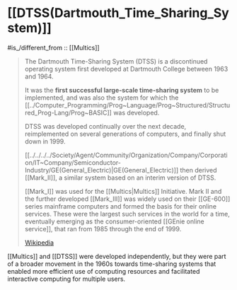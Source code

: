 
# [[DTSS(Dartmouth_Time_Sharing_System)]] 

#is_/different_from :: [[Multics]] 

> The Dartmouth Time-Sharing System (DTSS) is a discontinued operating system 
> first developed at Dartmouth College between 1963 and 1964. 
> 
> It was the __first successful large-scale time-sharing system__ to be implemented, 
> and was also the system for which the [[../Computer_Programming/Prog~Language/Prog~Structured/Structured_Prog-Lang/Prog~BASIC]] was developed. 
> 
> DTSS was developed continually over the next decade, 
> reimplemented on several generations of computers, 
> and finally shut down in 1999.
>
> [[../../../../Society/Agent/Community/Organization/Company/Corporation/IT~Company/Semiconductor-Industry/GE(General_Electric)|GE(General_Electric)]] then derived [[Mark_II]], 
> a similar system based on an interim version of DTSS. 
> 
> [[Mark_I]] was used for the [[Multics|Multics]] Initiative. 
> Mark II and the further developed [[Mark_III]] 
> was widely used on their [[GE-600]] series mainframe computers 
> and formed the basis for their online services. 
> These were the largest such services in the world for a time, 
> eventually emerging as the consumer-oriented [[GEnie online service]], 
> that ran from 1985 through the end of 1999. 
>
> [Wikipedia](https://en.wikipedia.org/wiki/Dartmouth%20Time%20Sharing%20System)

[[Multics]] and [[DTSS]] were developed independently, 
but they were part of a broader movement in the 1960s towards time-sharing systems 
that enabled more efficient use of computing resources 
and facilitated interactive computing for multiple users.

